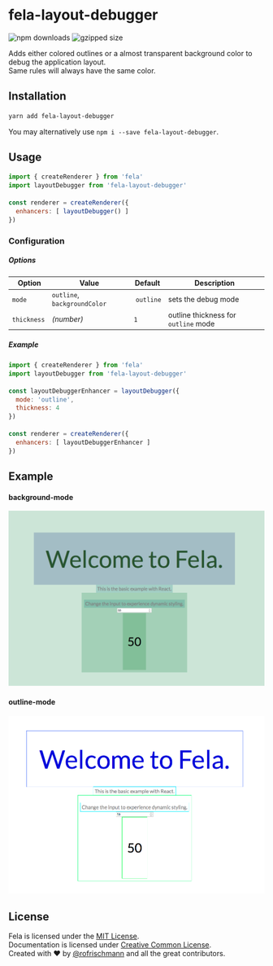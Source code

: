 # fela-layout-debugger


<img alt="npm downloads" src="https://img.shields.io/npm/dm/fela-layout-debugger.svg"> <img alt="gzipped size" src="https://img.shields.io/badge/gzipped-0.62kb-brightgreen.svg">

Adds either colored outlines or a almost transparent background color to debug the application layout.<br>
Same rules will always have the same color.

## Installation
```sh
yarn add fela-layout-debugger
```
You may alternatively use `npm i --save fela-layout-debugger`.

## Usage
```javascript
import { createRenderer } from 'fela'
import layoutDebugger from 'fela-layout-debugger'

const renderer = createRenderer({
  enhancers: [ layoutDebugger() ]
})
```


### Configuration
##### Options
| Option | Value | Default | Description |
| --- | --- | --- | --- |
| `mode` | `outline`, `backgroundColor` | `outline` | sets the debug mode |
| `thickness` | *(number)* | `1` | outline thickness for `outline` mode |

##### Example
```javascript
import { createRenderer } from 'fela'
import layoutDebugger from 'fela-layout-debugger'

const layoutDebuggerEnhancer = layoutDebugger({
  mode: 'outline',
  thickness: 4
})

const renderer = createRenderer({
  enhancers: [ layoutDebuggerEnhancer ]
})
```

## Example
#### background-mode
![Preview Background](preview-background.png)

#### outline-mode
![Preview Outline](preview-outline.png)


## License
Fela is licensed under the [MIT License](http://opensource.org/licenses/MIT).<br>
Documentation is licensed under [Creative Common License](http://creativecommons.org/licenses/by/4.0/).<br>
Created with ♥ by [@rofrischmann](http://rofrischmann.de) and all the great contributors.
